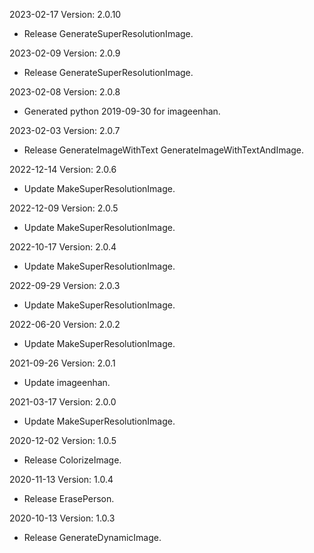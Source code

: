 2023-02-17 Version: 2.0.10
- Release GenerateSuperResolutionImage.

2023-02-09 Version: 2.0.9
- Release GenerateSuperResolutionImage.

2023-02-08 Version: 2.0.8
- Generated python 2019-09-30 for imageenhan.

2023-02-03 Version: 2.0.7
- Release GenerateImageWithText GenerateImageWithTextAndImage.

2022-12-14 Version: 2.0.6
- Update MakeSuperResolutionImage.

2022-12-09 Version: 2.0.5
- Update MakeSuperResolutionImage.

2022-10-17 Version: 2.0.4
- Update MakeSuperResolutionImage.

2022-09-29 Version: 2.0.3
- Update MakeSuperResolutionImage.

2022-06-20 Version: 2.0.2
- Update MakeSuperResolutionImage.

2021-09-26 Version: 2.0.1
- Update imageenhan.

2021-03-17 Version: 2.0.0
- Update MakeSuperResolutionImage.

2020-12-02 Version: 1.0.5
- Release ColorizeImage.

2020-11-13 Version: 1.0.4
- Release ErasePerson.

2020-10-13 Version: 1.0.3
- Release GenerateDynamicImage.

